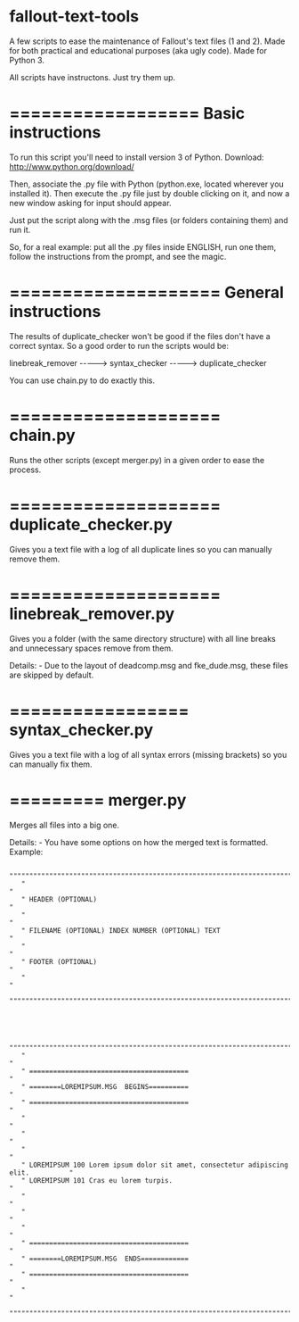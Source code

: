 fallout-text-tools
==================

A few scripts to ease the maintenance of Fallout's text files (1 and 2). Made for both practical and educational purposes (aka ugly code).
Made for Python 3.

All scripts have instructons. Just try them up.


==================
Basic instructions
==================

To run this script you'll need to install version 3 of Python.
Download: http://www.python.org/download/

Then, associate the .py file with Python (python.exe, located wherever you installed it).
Then execute the .py file just by double clicking on it, and now a new window asking 
for input should appear.

Just put the script along with the .msg files (or folders containing them) and run it. 

So, for a real example: put all the .py files inside ENGLISH, run one them, follow the instructions from the prompt, and see the magic.

====================
General instructions
====================

The results of duplicate_checker won't be good if the files don't have a correct syntax.
So a good order to run the scripts would be: 

linebreak_remover -----> syntax_checker -----> duplicate_checker

You can use chain.py to do exactly this.







====================
chain.py
====================
Runs the other scripts (except merger.py) in a given order to ease the process.



====================
duplicate_checker.py
====================
Gives you a text file with a log of all duplicate lines so you can manually remove them.



====================
linebreak_remover.py
====================
Gives you a folder (with the same directory structure) with all line breaks and unnecessary spaces remove from them.


Details:
    - Due to the layout of deadcomp.msg and fke_dude.msg, these files are skipped by default.



=================
syntax_checker.py
=================
Gives you a text file with a log of all syntax errors (missing brackets) so you can manually fix them.



=========
merger.py
=========
Merges all files into a big one.


Details:
    - You have some options on how the merged text is formatted. Example:


       """"""""""""""""""""""""""""""""""""""""""""""""""""""""""""""""""""""""""""""""""""
       "                                                                                  "
       " HEADER (OPTIONAL)                                                                "
       "                                                                                  "
       " FILENAME (OPTIONAL) INDEX NUMBER (OPTIONAL) TEXT                                 "
       "                                                                                  "
       " FOOTER (OPTIONAL)                                                                "
       "                                                                                  "
       """"""""""""""""""""""""""""""""""""""""""""""""""""""""""""""""""""""""""""""""""""




       """"""""""""""""""""""""""""""""""""""""""""""""""""""""""""""""""""""""""""""""""""
       "                                                                                  "
       " ========================================                                         "
       " ========LOREMIPSUM.MSG  BEGINS==========                                         "
       " ========================================                                         "
       "                                                                                  "
       "                                                                                  "
       "                                                                                  "
       " LOREMIPSUM 100 Lorem ipsum dolor sit amet, consectetur adipiscing elit.          "
       " LOREMIPSUM 101 Cras eu lorem turpis.                                             "
       "                                                                                  "
       "                                                                                  "
       "                                                                                  "
       " ========================================                                         "
       " ========LOREMIPSUM.MSG  ENDS============                                         "
       " ========================================                                         "
       "                                                                                  "
       """"""""""""""""""""""""""""""""""""""""""""""""""""""""""""""""""""""""""""""""""""